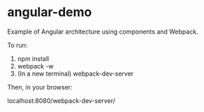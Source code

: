 # angular-demo
Example of Angular architecture using components and Webpack.

To run:

1. npm install
2. webpack -w
3. (In a new terminal) webpack-dev-server

Then, in your browser:

localhost:8080/webpack-dev-server/
